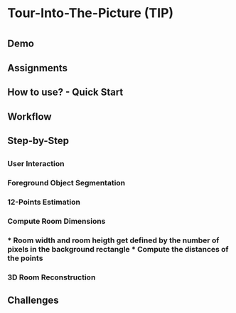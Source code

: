 <h1>Tour-Into-The-Picture (TIP)<h1>


<h2>Demo<h2>


<h2>Assignments<h2>


<h2>How to use? - Quick Start<h2>


<h2>Workflow<h2>


<h2>Step-by-Step<h2>

<h3>User Interaction<h3>

<h3>Foreground Object Segmentation<h3>

<h3>12-Points Estimation<h3>

<h3>Compute Room Dimensions<h3>
* Room width and room heigth get defined by the number of pixels in the background rectangle
* Compute the distances of the points 
<h3>3D Room Reconstruction<h3>

<h2>Challenges<h2>
